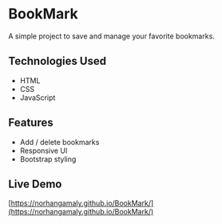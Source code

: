 # BookMark

A simple project to save and manage your favorite bookmarks.

## Technologies Used
- HTML
- CSS
- JavaScript

## Features
- Add / delete bookmarks
- Responsive UI
- Bootstrap styling

## Live Demo
[https://norhangamaly.github.io/BookMark/](https://norhangamaly.github.io/BookMark/)
